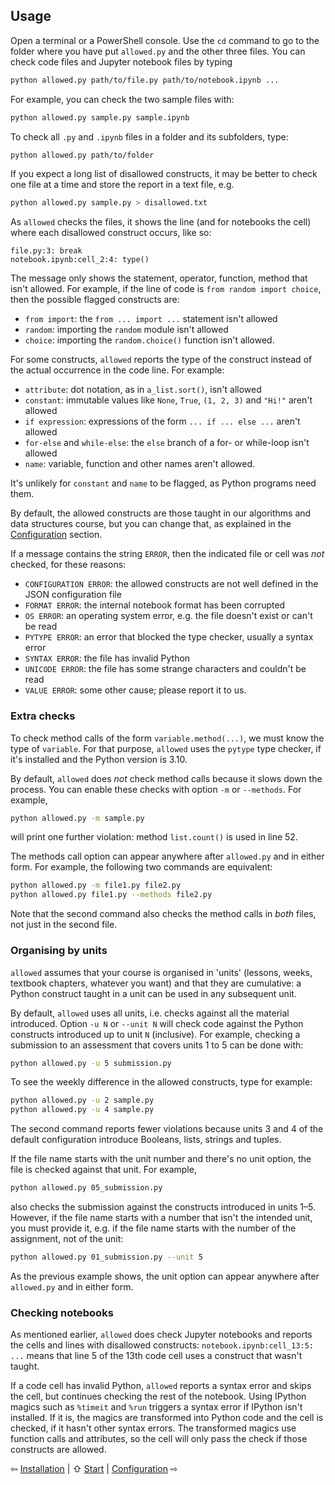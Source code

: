 ## Usage

Open a terminal or a PowerShell console. Use the `cd` command to go to the folder
where you have put `allowed.py` and the other three files.
You can check code files and Jupyter notebook files by typing
```bash
python allowed.py path/to/file.py path/to/notebook.ipynb ...
```
For example, you can check the two sample files with:
```bash
python allowed.py sample.py sample.ipynb
```
To check all `.py` and `.ipynb` files in a folder and its subfolders, type:
```bash
python allowed.py path/to/folder
```
If you expect a long list of disallowed constructs, it may be better to
check one file at a time and store the report in a text file, e.g.
```bash
python allowed.py sample.py > disallowed.txt
```

As `allowed` checks the files, it shows the line (and for notebooks the cell)
where each disallowed construct occurs, like so:
```
file.py:3: break
notebook.ipynb:cell_2:4: type()
```
The message only shows the statement, operator, function, method that isn't allowed.
For example, if the line of code is `from random import choice`,
then the possible flagged constructs are:
- `from import`: the `from ... import ...` statement isn't allowed
- `random`: importing the `random` module isn't allowed
- `choice`: importing the `random.choice()` function isn't allowed.

For some constructs, `allowed` reports the type of the construct instead of
the actual occurrence in the code line. For example:
- `attribute`: dot notation, as in `a_list.sort()`, isn't allowed
- `constant`: immutable values like `None`, `True`, `(1, 2, 3)` and `"Hi!"` aren't allowed
- `if expression`: expressions of the form `... if ... else ...` aren't allowed
- `for-else` and `while-else`: the `else` branch of a for- or while-loop isn't allowed
- `name`: variable, function and other names aren't allowed.

It's unlikely for `constant` and `name` to be flagged, as Python programs need them.

By default, the allowed constructs are those taught in our algorithms and data structures course,
but you can change that, as explained in the [Configuration](configuration.md) section.

If a message contains the string `ERROR`, then the indicated file or cell
was _not_ checked, for these reasons:
- `CONFIGURATION ERROR`: the allowed constructs are not well defined in the JSON configuration file
- `FORMAT ERROR`: the internal notebook format has been corrupted
- `OS ERROR`: an operating system error, e.g. the file doesn't exist or can't be read
- `PYTYPE ERROR`: an error that blocked the type checker, usually a syntax error
- `SYNTAX ERROR`: the file has invalid Python
- `UNICODE ERROR`: the file has some strange characters and couldn't be read
- `VALUE ERROR`: some other cause; please report it to us.

### Extra checks

To check method calls of the form `variable.method(...)`,
we must know the type of `variable`. For that purpose, `allowed` uses
the `pytype` type checker, if it's installed and the Python version is 3.10.

By default, `allowed` does _not_ check method calls because it slows down the process.
You can enable these checks with option `-m` or `--methods`. For example,
```bash
python allowed.py -m sample.py
```
will print one further violation: method `list.count()` is used in line 52.

The methods call option can appear anywhere after `allowed.py` and in either form.
For example, the following two commands are equivalent:
```bash
python allowed.py -m file1.py file2.py
python allowed.py file1.py --methods file2.py
```
Note that the second command also checks the method calls in _both_ files,
not just in the second file.

### Organising by units

`allowed` assumes that your course is organised in 'units'
(lessons, weeks, textbook chapters, whatever you want) and that they are cumulative:
a Python construct taught in a unit can be used in any subsequent unit.

By default, `allowed` uses all units, i.e. checks against all the material introduced.
Option `-u N` or `--unit N` will check code against
the Python constructs introduced up to unit `N` (inclusive).
For example, checking a submission to an assessment that covers units 1 to 5
can be done with:
```bash
python allowed.py -u 5 submission.py
```
To see the weekly difference in the allowed constructs, type for example:
```bash
python allowed.py -u 2 sample.py
python allowed.py -u 4 sample.py
```
The second command reports fewer violations because units 3 and 4 of
the default configuration introduce Booleans, lists, strings and tuples.

If the file name starts with the unit number and there's no unit option,
the file is checked against that unit. For example,
```bash
python allowed.py 05_submission.py
```
also checks the submission against the constructs introduced in units 1–5.
However, if the file name starts with a number that isn't the intended unit,
you must provide it,
e.g. if the file name starts with the number of the assignment, not of the unit:
```bash
python allowed.py 01_submission.py --unit 5
```
As the previous example shows, the unit option can appear
anywhere after `allowed.py` and in either form.

### Checking notebooks

As mentioned earlier, `allowed` does check Jupyter notebooks and
reports the cells and lines with disallowed constructs: `notebook.ipynb:cell_13:5: ...`
means that line 5 of the 13th code cell uses a construct that wasn't taught.

If a code cell has invalid Python, `allowed` reports a syntax error and
skips the cell, but continues checking the rest of the notebook.
Using IPython magics such as `%timeit` and `%run`
triggers a syntax error if IPython isn't installed. If it is,
the magics are transformed into Python code and the cell is checked,
if it hasn't other syntax errors.
The transformed magics use function calls and attributes, so
the cell will only pass the check if those constructs are allowed.

⇦ [Installation](installation.md) | ⇧ [Start](../README.md) | [Configuration](configuration.md) ⇨